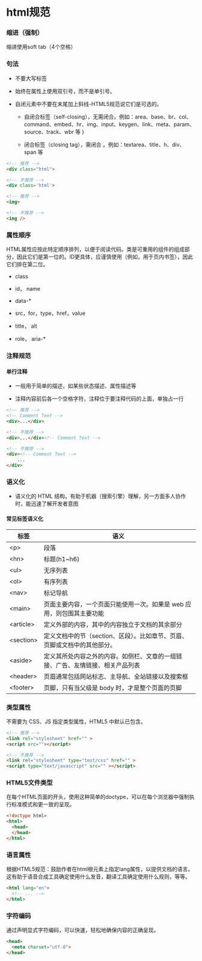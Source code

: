 # html规范

### 缩进（强制）

缩进使用soft tab（4个空格）

### 句法

* 不要大写标签

* 始终在属性上使用双引号，而不是单引号。

* 自闭元素中不要在末尾加上斜线-HTML5规范说它们是可选的。

	* 自闭合标签（self-closing），无需闭合。例如：area、base、br、col、command、embed、hr、img、input、keygen、link、meta、param、source、track、wbr 等 )

	* 闭合标签（closing tag），需闭合 。例如：textarea、title、h、div、span 等

``` html
<!-- 推荐 -->
<div class="html">

<!-- 不推荐 -->
<div class='html'>

<!-- 推荐 -->
<img>

<!-- 不推荐 -->
<img />
```

### 属性顺序

HTML属性应按此特定顺序排列，以便于阅读代码。类是可重用的组件的组成部分，因此它们是第一位的。ID更具体，应谨慎使用（例如，用于页内书签），因此它们排在第二位。

* class

* id， name

* data-*

* src，for，type，href，value

* title， alt

* role， aria-*

### 注释规范

#### 单行注释

* 一般用于简单的描述，如某些状态描述、属性描述等

* 注释内容前后各一个空格字符，注释位于要注释代码的上面，单独占一行

``` html
<!-- 推荐 -->
<!-- Comment Text -->
<div>...</div>

<!-- 不推荐 -->
<div>...</div><!-- Comment Text -->

<!-- 不推荐 -->
<div><!-- Comment Text -->
    ...
</div>
```

### 语义化

* 语义化的 HTML 结构，有助于机器（搜索引擎）理解，另一方面多人协作时，能迅速了解开发者意图

#### 常见标签语义化

标签 | 语义 
---- | --- 
\<p\> | 段落 
\<hn\> |  标题(h1~h6)
\<ul\> | 无序列表
\<ol\> | 有序列表
\<nav\> | 标记导航
\<main\> | 页面主要内容，一个页面只能使用一次。如果是 web 应用，则包围其主要功能
\<article\> | 定义外部的内容，其中的内容独立于文档的其余部分
\<section\> | 定义文档中的节（section、区段）。比如章节、页眉、页脚或文档中的其他部分。
\<aside\> | 定义其所处内容之外的内容。如侧栏、文章的一组链接、广告、友情链接、相关产品列表
\<header\> | 页眉通常包括网站标志、主导航、全站链接以及搜索框
\<footer\> | 页脚，只有当父级是 body 时，才是整个页面的页脚

### 类型属性

不需要为 CSS、JS 指定类型属性，HTML5 中默认已包含。

``` html
<!-- 推荐 -->
<link rel="stylesheet" href="" >
<script src=""></script>

<!-- 不推荐 -->
<link rel="stylesheet" type="text/css" href="" >
<script type="text/javascript" src="" ></script>
```

### HTML5文件类型

在每个HTML页面的开头，使用这种简单的doctype，可以在每个浏览器中强制执行标准模式和更一致的呈现。

``` html
<!doctype html>
<html>
  <head>
  </head>
</html>
```

### 语言属性

根据HTML5规范：鼓励作者在html根元素上指定lang属性，以提供文档的语言。这有助于语音合成工具确定使用什么发音，翻译工具确定使用什么规则，等等。

``` html
<html lang="en">
  <!-- ... -->
</html>
```

### 字符编码

通过声明显式字符编码，可以快速，轻松地确保内容的正确呈现。

``` html
<head>
  <meta charset="utf-8">
</head>
```
